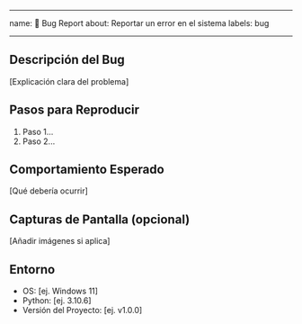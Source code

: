 
---
name: 🐛 Bug Report
about: Reportar un error en el sistema
labels: bug

---

## Descripción del Bug
[Explicación clara del problema]

## Pasos para Reproducir
1. Paso 1...
2. Paso 2...

## Comportamiento Esperado
[Qué debería ocurrir]

## Capturas de Pantalla (opcional)
[Añadir imágenes si aplica]

## Entorno
- OS: [ej. Windows 11]
- Python: [ej. 3.10.6]
- Versión del Proyecto: [ej. v1.0.0]
